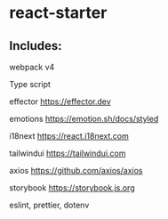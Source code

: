 # react-starter

## Includes:

webpack v4

Type script

effector https://effector.dev

emotions https://emotion.sh/docs/styled

i18next https://react.i18next.com

tailwindui https://tailwindui.com

axios https://github.com/axios/axios

storybook https://storybook.js.org

eslint, prettier, dotenv